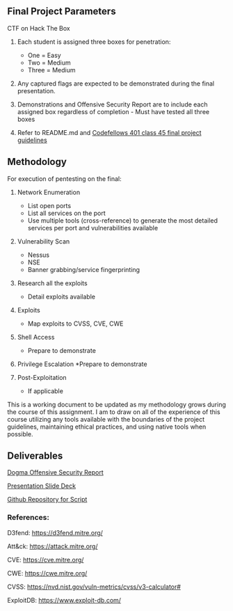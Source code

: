 ## Final Project Parameters

CTF on Hack The Box

1. Each student is assigned three boxes for penetration:
    * One = Easy
    * Two = Medium
    * Three = Medium

2. Any captured flags are expected to be demonstrated during the final presentation.
3. Demonstrations and Offensive Security Report are to include each assigned box regardless of completion - Must have tested all three boxes
4. Refer to README.md and [Codefellows 401 class 45 final project guidelines](https://github.com/codefellows/seattle-ops-cyber-401n1/blob/main/class-45/project-guidelines.md)

## Methodology

For execution of pentesting on the final:
1. Network Enumeration
    * List open ports
    * List all services on the port
    * Use multiple tools (cross-reference) to generate the most detailed services per port and vulnerabilities available

2. Vulnerability Scan 
    * Nessus
    * NSE
    * Banner grabbing/service fingerprinting

3. Research all the exploits
    * Detail exploits available

4. Exploits
    * Map exploits to CVSS, CVE, CWE

5. Shell Access
    * Prepare to demonstrate

6. Privilege Escalation 
    *Prepare to demonstrate

7. Post-Exploitation
    * If applicable 

This is a working document to be updated as my methodology grows during the course of this assignment. I am to draw on all of the experience of this course utilizing any tools available with the boundaries of the project guidelines, maintaining ethical practices, and using native tools when possible.

## Deliverables
[Dogma Offensive Security Report](https://docs.google.com/document/d/1P5NcJbQKQJPbGhDz9mqId8wQtPlTjSdYGPmi8wHWwIQ/edit?usp=sharing/)

[Presentation Slide Deck](https://docs.google.com/presentation/d/1GMmGXPB6MPp8cYpo7_xwgagSszbWLAPrpKVweNFzdWw/edit?usp=sharing/)

[Github Repository for Script](https://github.com/benpodawiltz/OffensiveSecurity/)

### References:

D3fend: https://d3fend.mitre.org/

Att&ck: https://attack.mitre.org/

CVE:    https://cve.mitre.org/

CWE:    https://cwe.mitre.org/

CVSS:   https://nvd.nist.gov/vuln-metrics/cvss/v3-calculator#

ExploitDB:  https://www.exploit-db.com/

